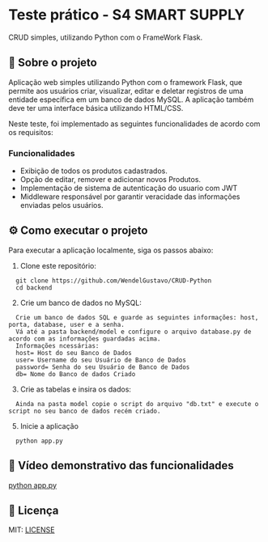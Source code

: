 # Teste prático -  S4 SMART SUPPLY

CRUD simples, utilizando Python com o FrameWork Flask.

## 📖 Sobre o projeto

Aplicação web simples utilizando Python com o framework Flask, que permite aos usuários criar, visualizar, editar e deletar registros de uma entidade específica em um banco de dados MySQL. A aplicação também deve ter uma interface básica utilizando HTML/CSS.

Neste teste, foi implementado as seguintes funcionalidades de acordo com os requisitos:

### Funcionalidades
- Exibição de todos os produtos cadastrados.
- Opção de editar, remover e adicionar novos Produtos.
- Implementação de sistema de autenticação do usuario com JWT
- Middleware responsável por garantir veracidade das informações enviadas pelos usuários.

## ⚙️ Como executar o projeto

Para executar a aplicação localmente, siga os passos abaixo:

1. Clone este repositório:

```
  git clone https://github.com/WendelGustavo/CRUD-Python
  cd backend
```

2. Crie um banco de dados no MySQL:

```
  Crie um banco de dados SQL e guarde as seguintes informações: host, porta, database, user e a senha.
  Vá até a pasta backend/model e configure o arquivo database.py de acordo com as informações guardadas acima.
  Informações ncessárias: 
  host= Host do seu Banco de Dados
  user= Username do seu Usuário de Banco de Dados
  password= Senha do seu Usuário de Banco de Dados
  db= Nome do Banco de dados Criado
```

3. Crie as tabelas e insira os dados:
```
  Ainda na pasta model copie o script do arquivo "db.txt" e execute o script no seu banco de dados recém criado.
```

5. Inicie a aplicação
```
  python app.py
```

## 🎥 Vídeo demonstrativo das funcionalidades 
  [python app.py](https://drive.google.com/file/d/12ER1bniYG3GI6bxhik7fY8o1Pj1vF9Hg/view?usp=sharing)

## 📖 Licença

MIT: [LICENSE](https://github.com/WendelGustavo/CRUD-Python/blob/main/LICENSE)



